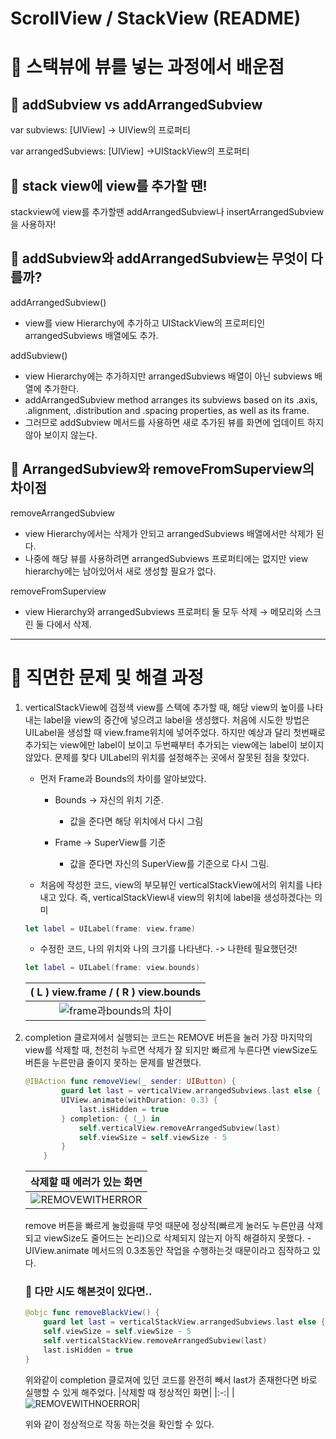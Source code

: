# ScrollView / StackView (README)

# 📖 스택뷰에 뷰를 넣는 과정에서 배운점

## 🍎 addSubview vs addArrangedSubview

var subviews: [UIView] → UIView의 프로퍼티

var arrangedSubviews: [UIView] →UIStackView의 프로퍼티

## 🍎 stack view에 view를 추가할 땐!

stackview에 view를 추가할땐 addArrangedSubview나 insertArrangedSubview을 사용하자!

## 🍎 addSubview와 addArrangedSubview는 무엇이 다를까?

addArrangedSubview()

- view를 view Hierarchy에 추가하고 UIStackView의 프로퍼티인 arrangedSubviews 배열에도 추가.

addSubview()

- view Hierarchy에는 추가하지만 arrangedSubviews 배열이 아닌 subviews 배열에 추가한다.
- addArrangedSubview method arranges its subviews based on its .axis, .alignment, .distribution and .spacing properties, as well as its frame.
- 그러므로 addSubview 메서드를 사용하면 새로 추가된 뷰를 화면에 업데이트 하지 않아 보이지 않는다.

## 🍎 ArrangedSubview와 removeFromSuperview의 차이점

removeArrangedSubview

- view Hierarchy에서는 삭제가 안되고 arrangedSubviews 배열에서만 삭제가 된다.
- 나중에 해당 뷰를 사용하려면 arrangedSubviews 프로퍼티에는 없지만 view hierarchy에는 남아있어서 새로 생성할 필요가 없다.

removeFromSuperview

- view Hierarchy와 arrangedSubviews 프로퍼티 둘 모두 삭제 → 메모리와 스크린 둘 다에서 삭제.


---


# 📖 직면한 문제 및 해결 과정
1. verticalStackView에 검정색 view를 스택에 추가할 때, 해당 view의 높이를 나타내는 label을 view의 중간에 넣으려고 label을 생성했다. 처음에 시도한 방법은 UILabel을 생성할 때 view.frame위치에 넣어주었다. 하지만 예상과 달리 첫번째로 추가되는 view에만 label이 보이고 두번째부터 추가되는 view에는 label이 보이지 않았다. 문제를 찾다 UILabel의 위치를 설정해주는 곳에서 잘못된 점을 찾았다.

    - 먼저 Frame과 Bounds의 차이를 알아보았다.
        - Bounds → 자신의 위치 기준.
            - 값을 준다면 해당 위치에서 다시 그림

        - Frame → SuperView를 기준
            - 값을 준다면 자신의 SuperView를 기준으로 다시 그림.

    - 처음에 작성한 코드, view의 부모뷰인 verticalStackView에서의 위치를 나타내고 있다. 즉, verticalStackView내 view의 위치에 label을 생성하겠다는 의미
    ```swift
    let label = UILabel(frame: view.frame)
    ```
    - 수정한 코드, 나의 위치와 나의 크기를 나타낸다. -> 나한테 필요했던것!
    ```swift
    let label = UILabel(frame: view.bounds)
    ```
    

    |( L ) view.frame / ( R ) view.bounds|
    |:-:|
    |![frame과bounds의 차이](https://user-images.githubusercontent.com/40224884/182875892-19d2e63f-84b2-4ccf-8330-c6ae73a4fa13.gif)|
    
    

    
2. completion 클로져에서 실행되는 코드는 REMOVE 버튼을 눌러 가장 마지막의 view를 삭제할 때, 천천히 누르면 삭제가 잘 되지만 빠르게 누른다면 viewSize도 버튼을 누른만큼 줄이지 못하는 문제를 발견했다.
    ```swift
    @IBAction func removeView(_ sender: UIButton) {
            guard let last = verticalView.arrangedSubviews.last else { return }
            UIView.animate(withDuration: 0.3) {
                last.isHidden = true
            } completion: { (_) in
                self.verticalView.removeArrangedSubview(last)
                self.viewSize = self.viewSize - 5
            }   
        }
    ```
    |삭제할 때 에러가 있는 화면|
    |:-:|
    |![REMOVEWITHERROR](https://user-images.githubusercontent.com/40224884/182873390-a7efb16d-d269-403f-865e-30fc2268ad5b.gif)|

    
    remove 버튼을 빠르게 눌렀을때 무엇 때문에 정상적(빠르게 눌러도 누른만큼 삭제되고 viewSize도 줄어드는 논리)으로 삭제되지 않는지 아직 해결하지 못했다.
        - UIView.animate 메서드의 0.3초동안 작업을 수행하는것 때문이라고 짐작하고 있다.
    
    ### 🍎 다만 시도 해본것이 있다면..
    
    ```swift
    @objc func removeBlackView() {
        guard let last = verticalStackView.arrangedSubviews.last else { return }
        self.viewSize = self.viewSize - 5
        self.verticalStackView.removeArrangedSubview(last)
        last.isHidden = true
    }
    ```
    위와같이 completion 클로져에 있던 코드를 완전히 빼서 last가 존재한다면 바로 실행할 수 있게 해주었다.
    |삭제할 때 정상적인 화면|
    |:-:|
    |![REMOVEWITHNOERROR](https://user-images.githubusercontent.com/40224884/182873061-6cc0ef0c-cf48-46d1-88ba-2b268d4a6d50.gif)|
    
    위와 같이 정상적으로 작동 하는것을 확인할 수 있다.

